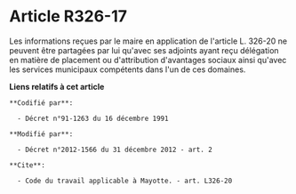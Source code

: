 # Article R326-17

Les informations reçues par le maire en application de l'article L. 326-20 ne peuvent être partagées par lui qu'avec ses
adjoints ayant reçu délégation en matière de placement ou d'attribution d'avantages sociaux ainsi qu'avec les services
municipaux compétents dans l'un de ces domaines.

**Liens relatifs à cet article**

	**Codifié par**:

	  - Décret n°91-1263 du 16 décembre 1991

	**Modifié par**:

	  - Décret n°2012-1566 du 31 décembre 2012 - art. 2

	**Cite**:

	  - Code du travail applicable à Mayotte. - art. L326-20
